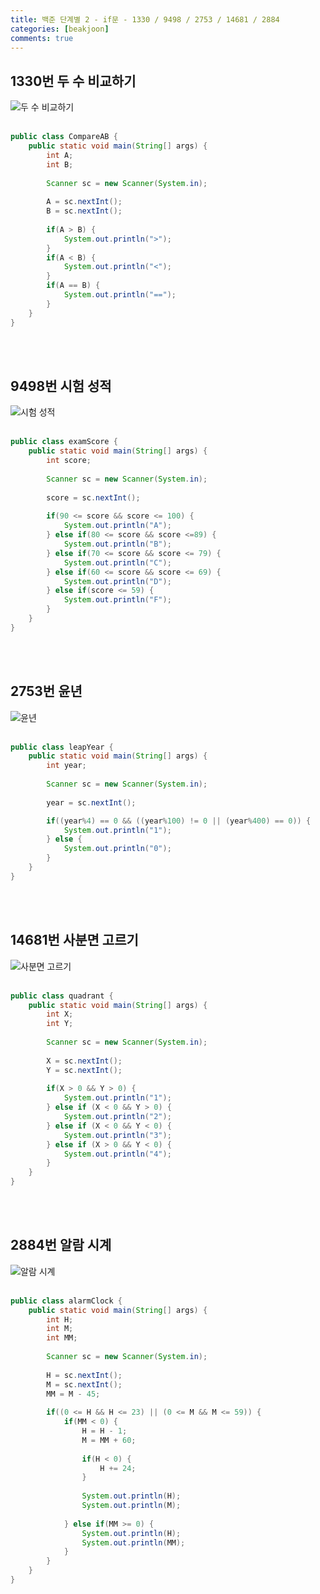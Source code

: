 ```yaml
---
title: 백준 단계별 2 - if문 - 1330 / 9498 / 2753 / 14681 / 2884
categories: [beakjoon]
comments: true
---
```


## 1330번 두 수 비교하기

![두 수 비교하기](https://user-images.githubusercontent.com/75457050/112943388-6318d780-916c-11eb-8efc-e8191328f4ef.JPG)
<br><br>

```java
public class CompareAB {
	public static void main(String[] args) {
		int A;
		int B;
		
		Scanner sc = new Scanner(System.in);
		
		A = sc.nextInt();
		B = sc.nextInt();
		
		if(A > B) {
			System.out.println(">");
		} 
		if(A < B) {
			System.out.println("<");
		} 
		if(A == B) {
			System.out.println("==");
		}
	}
}
```
<br><br>

## 9498번 시험 성적

![시험 성적](https://user-images.githubusercontent.com/75457050/112943408-66ac5e80-916c-11eb-96fc-4db7f0dec266.JPG)
<br><br>

```java
public class examScore {
	public static void main(String[] args) {
		int score;
		
		Scanner sc = new Scanner(System.in);
		
		score = sc.nextInt();
		
		if(90 <= score && score <= 100) {
			System.out.println("A");
		} else if(80 <= score && score <=89) {
			System.out.println("B");
		} else if(70 <= score && score <= 79) {
			System.out.println("C");
		} else if(60 <= score && score <= 69) {
			System.out.println("D");
		} else if(score <= 59) {
			System.out.println("F");
		}
	}
}
```
<br><br>

## 2753번 윤년

![윤년](https://user-images.githubusercontent.com/75457050/112943424-6a3fe580-916c-11eb-9ae8-ec2b876784fc.JPG)
<br><br>

```java
public class leapYear {
	public static void main(String[] args) {
		int year;
		
		Scanner sc = new Scanner(System.in);
		
		year = sc.nextInt();

		if((year%4) == 0 && ((year%100) != 0 || (year%400) == 0)) {
			System.out.println("1");
		} else {
			System.out.println("0");
		}
	}
}
```
<br><br>

## 14681번 사분면 고르기

![사분면 고르기](https://user-images.githubusercontent.com/75457050/112943443-6d3ad600-916c-11eb-8601-7bcea0b18ab1.JPG)
<br><br>

```java
public class quadrant {
	public static void main(String[] args) {
		int X;
		int Y;
		
		Scanner sc = new Scanner(System.in);
		
		X = sc.nextInt();
		Y = sc.nextInt();
		
		if(X > 0 && Y > 0) {
			System.out.println("1");
		} else if (X < 0 && Y > 0) {
			System.out.println("2");
		} else if (X < 0 && Y < 0) {
			System.out.println("3");
		} else if (X > 0 && Y < 0) {
			System.out.println("4");
		}
	}
}
```
<br><br>

## 2884번 알람 시계

![알람 시계](https://user-images.githubusercontent.com/75457050/112943455-7035c680-916c-11eb-809b-949da61e7ff6.JPG)
<br><br>

```java
public class alarmClock {
	public static void main(String[] args) {
		int H;
		int M;
		int MM;
		
		Scanner sc = new Scanner(System.in);
		
		H = sc.nextInt();
		M = sc.nextInt();
		MM = M - 45;
		
		if((0 <= H && H <= 23) || (0 <= M && M <= 59)) {
			if(MM < 0) {
				H = H - 1;
				M = MM + 60;
				
				if(H < 0) {
					H += 24;
				}
				
				System.out.println(H);
				System.out.println(M);
				
			} else if(MM >= 0) {
				System.out.println(H);
				System.out.println(MM);
			}
		}
	}
}
```
<br><br>
